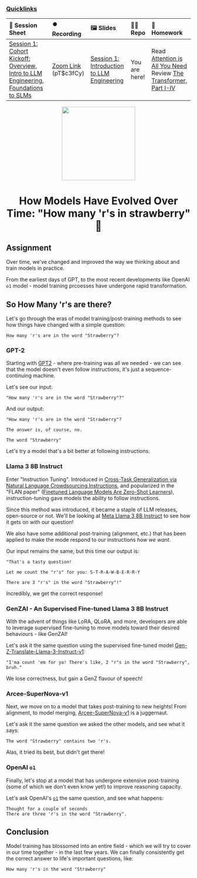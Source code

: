 ### [Quicklinks](https://github.com/AI-Maker-Space/LLM-Engineering-Foundations-to-SLMs/tree/main/00_AIM_Quicklinks)

| 📰 Session Sheet | ⏺️ Recording     | 🖼️ Slides        | 👨‍💻 Repo         | 📝 Homework      |
|:-----------------|:-----------------|:-----------------|:-----------------|:-----------------|
| [Session 1: Cohort Kickoff: Overview, Intro to LLM Engineering, Foundations to SLMs](https://www.notion.so/Session-1-Cohort-Kickoff-Overview-Intro-to-LLM-Engineering-Foundations-to-SLMs-143cd547af3d80c09539cd8ea855bfc7) | [Zoom Link](https://us02web.zoom.us/rec/share/9My2ifxlU7WPK5kzKLxceg5WqrbaaNksN8CWPVpMSkkhLCLQGszGndlJeTM-fLFw.a4Y9iz9eFlEzMzTe) (pT$c3fCy) | [Session 1: Introduction to LLM Engineering](https://www.canva.com/design/DAGWfLzJLjU/jcP2nnJIUozdxw47M56SIA/edit?utm_content=DAGWfLzJLjU&utm_campaign=designshare&utm_medium=link2&utm_source=sharebutton) | You are here! | Read [Attention is All You Need](https://arxiv.org/abs/1706.03762)  <br /> Review [The Transformer, Part I-IV](https://www.notion.so/The-Transformer-Part-I-IV-143cd547af3d814195fff9338a46de63)|

<p align = "center" draggable=”false” ><img src="https://github.com/AI-Maker-Space/LLM-Dev-101/assets/37101144/d1343317-fa2f-41e1-8af1-1dbb18399719" 
     width="200px"
     height="auto"/>
</p>

<h1 align="center" id="heading">How Models Have Evolved Over Time: "How many 'r's in strawberry" 🍓</h1>

## Assignment

Over time, we've changed and improved the way we thinking about and train models in practice. 

From the earliest days of GPT, to the most recent developments like OpenAI `o1` model - model training prcoesses have undergone rapid transformation.

## So How Many 'r's are there?

Let's go through the eras of model training/post-training methods to see how things have changed with a simple question: 

`How many 'r's are in the word "Strawberry"?`

### GPT-2
Starting with [GPT2](https://cdn.openai.com/better-language-models/language_models_are_unsupervised_multitask_learners.pdf) - where pre-training was all we needed - we can see that the model doesn't even follow instructions, it's just a sequence-continuing machine.

Let's see our input: 

```
"How many 'r's are in the word "Strawberry"?"
```

And our output: 

```
"How many 'r's are in the word "Strawberry"?

The answer is, of course, no.

The word "Strawberry"
```

Let's try a model that's a bit better at following instructions.

### Llama 3 8B Instruct

Enter "Instruction Tuning". Introduced in [Cross-Task Generalization via Natural Language Crowdsourcing Instructions](https://aclanthology.org/2022.acl-long.244/), and popularized in the "FLAN paper" ([Finetuned Language Models Are Zero-Shot Learners](https://arxiv.org/abs/2109.01652)), instruction-tuning gave models the ability to follow instructions. 

Since this method was introduced, it became a staple of LLM releases, open-source or not. We'll be looking at [Meta Llama 3 8B Instruct](https://huggingface.co/meta-llama/Meta-Llama-3-8B-Instruct) to see how it gets on with our question!

We also have some additional post-training (alignment, etc.) that has been applied to make the mode respond to our instructions *how we want*.

Our input remains the same, but this time our output is: 

```
"That's a tasty question!

Let me count the "r's" for you: S-T-R-A-W-B-E-R-R-Y

There are 3 "r's" in the word "Strawberry"!"
```

Incredibly, we get the correct response!

### GenZAI - An Supervised Fine-tuned Llama 3 8B Instruct

With the advent of things like LoRA, QLoRA, and more, developers are able to leverage supervised fine-tuning to move models toward their desired behaviours - like GenZAI!

Let's ask it the same question using the supervised fine-tuned model [Gen-Z-Translate-Llama-3-Instruct-v1](https://huggingface.co/ai-maker-space/gen-z-translate-llama-3-instruct-v1):

```
"I'ma count 'em for ya! There's like, 2 "r"s in the word "Strawberry", bruh."
```

We lose correctness, but gain a GenZ flavour of speech!

### Arcee-SuperNova-v1

Next, we move on to a model that takes post-training to new heights! From alignment, to model merging, [Arcee-SuperNova-v1](https://supernova.arcee.ai/) is a juggernaut. 

Let's ask it the same question we asked the other models, and see what it says:

```
The word "Strawberry" contains two 'r's.
```

Alas, it tried its best, but didn't get there!

### OpenAI `o1`

Finally, let's stop at a model that has undergone extensive post-training (some of which we don't even know yet!) to improve reasoning capacity. 

Let's ask OpenAI's [`o1`](https://chatgpt.com/) the same question, and see what happens:

```
Thought for a couple of seconds
There are three 'r's in the word "Strawberry".
```

## Conclusion

Model training has blossomed into an entire field - which we will try to cover in our time together - in the last few years. We can finally consistently get the correct answer to life's important questions, like: 

`How many 'r's in the word "Strawberry"`
